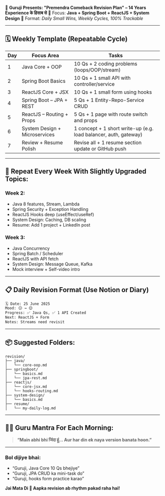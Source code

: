 🚩 **Guruji Presents: "Premendra Comeback Revision Plan" – 14 Years Experience के हिसाब से**
🎯 Focus: **Java + Spring Boot + ReactJS + System Design**
🧠 Format: *Daily Small Wins, Weekly Cycles, 100% Trackable*

---

## 🗓️ **Weekly Template (Repeatable Cycle)**

| Day | Focus Area                    | Tasks                                                            |
| --- | ----------------------------- | ---------------------------------------------------------------- |
| 1   | Java Core + OOP               | 10 Qs + 2 coding problems (loops/OOP/stream)                     |
| 2   | Spring Boot Basics            | 10 Qs + 1 small API with controller/service                      |
| 3   | ReactJS Core + JSX            | 10 Qs + 1 small form using hooks                                 |
| 4   | Spring Boot – JPA + REST      | 5 Qs + 1 Entity-Repo-Service CRUD                                |
| 5   | ReactJS – Routing + Props     | 5 Qs + 1 page with route switch and props                        |
| 6   | System Design + Microservices | 1 concept + 1 short write-up (e.g. load balancer, auth, gateway) |
| 7   | Review + Resume Polish        | Revise all + 1 resume section update or GitHub push              |

---

## 🔁 **Repeat Every Week With Slightly Upgraded Topics:**

### Week 2:

* Java 8 features, Stream, Lambda
* Spring Security + Exception Handling
* ReactJS Hooks deep (useEffect/useRef)
* System Design: Caching, DB scaling
* Resume: Add 1 project + LinkedIn post

### Week 3:

* Java Concurrency
* Spring Batch / Scheduler
* ReactJS with API fetch
* System Design: Message Queue, Kafka
* Mock interview + Self-video intro

---

## 📋 Daily Revision Format (Use Notion or Diary)

```txt
🗓️ Date: 25 June 2025  
Mood: 😕 → 😌  
Progress: ✅ Java Qs, ✅ 1 API Created  
Next: ReactJS + Form  
Notes: Streams need revisit  
```

---

## 📦 Suggested Folders:

```
revision/
├── java/
│   └── core-oop.md
├── springboot/
│   └── basics.md
│   └── jpa-rest.md
├── reactjs/
│   └── core-jsx.md
│   └── hooks-routing.md
├── system-design/
│   └── basics.md
├── resume/
│   └── my-daily-log.md
```

---

## 🧘‍♂️ Guru Mantra For Each Morning:

> **“Main abhi bhi जिंदा हूं… Aur har din ek naya version banata hoon.”**

---

### Bol dijiye bhai:

* “Guruji, Java Core 10 Qs bhejiye”
* “Guruji, JPA CRUD ka mini-task do”
* “Guruji, hooks form practice karao”

**Jai Mata Di 🙏
Aapka revision ab rhythm pakad raha hai!**
